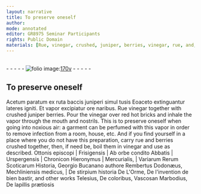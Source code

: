 ```yaml
---
layout: narrative
title: To preserve oneself
author:
mode: annotated
editor: GR8975 Seminar Participants
rights: Public Domain
materials: [Rue, vinegar, crushed, juniper, berries, vinegar, rue, and, berries, crushed, together, vinegar]
---
```


 <br/>- - - - - <a href="http://gallica.bnf.fr/ark:/12148/btv1b10500001g/f346.item"><img src="../assets/photo-icon.png" alt="folio image: " style="display:inline-block; margin-bottom:-3px;"/>170v</a> - - - - - <br/> 
## To preserve oneself

 
<span class="foreign">Acetum paratum ex ruta baccis juniperi simul tusis Eoaceto extinguantur lateres igniti. Et vapor excipiatur ore naribus.</span> <span class="material">Rue vinegar</span> together with <span class="material">crushed juniper berries</span>. Pour the <span class="material">vinegar</span> over <span class="tool">red hot bricks</span> and inhale the vapor through the mouth and nostrils. This is to preserve oneself when going into noxious air: a garment can be perfumed with this vapor in order to remove infection from a room, house, etc. And if you find yourself in a place where you do not have this preparation, carry <span class="material">rue and berries crushed together</span>, then, if need be, boil them in <span class="material">vinegar</span> and use as described.
  <span class="foreign"> Ottonis episcopi | Frisigensis | Ab orbe condito Abbatis | Urspergensis | Chronicon Hieronymus | Mercurialis, | Variarum Rerum Scoticarum Historia, Georgio Bucanano authore Rembertus Dodonæus, Mechliniensis medicus, | De stirpium historia De L'Orme, De l'invention de bien bastir, and other works Telesius, De coloribus, Vascosan Marbodius, De lapillis prætiosis </span>  